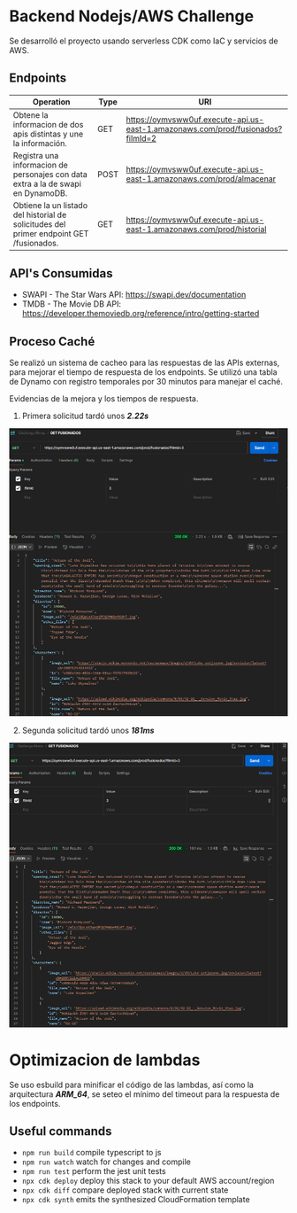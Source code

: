 # Backend Nodejs/AWS Challenge 

Se desarrolló el proyecto usando serverless CDK como IaC y servicios de AWS.

## Endpoints


| Operation                                                                               | Type | URI |
|-----------------------------------------------------------------------------------------| ---- | --- |
| Obtene la informacion de dos apis distintas y une la información.                       | GET  | https://oymvsww0uf.execute-api.us-east-1.amazonaws.com/prod/fusionados?filmId=2 |
| Registra una informacion de personajes con data extra a la de swapi en DynamoDB.        | POST  | https://oymvsww0uf.execute-api.us-east-1.amazonaws.com/prod/almacenar |
| Obtiene la un listado del historial de solicitudes del primer endpoint GET /fusionados. | GET  | https://oymvsww0uf.execute-api.us-east-1.amazonaws.com/prod/historial |

## API's Consumidas
* SWAPI - The Star Wars API: https://swapi.dev/documentation
* TMDB - The Movie DB API: https://developer.themoviedb.org/reference/intro/getting-started

## Proceso Caché

Se realizó un sistema de cacheo para las respuestas de las APIs externas, para mejorar el tiempo de respuesta de los endpoints.
Se utilizó una tabla de Dynamo con registro temporales por 30 minutos para manejar el caché.

Evidencias de la mejora y los tiempos de respuesta.

1. Primera solicitud tardó unos ***2.22s***

![img.png](img.png)

2. Segunda solicitud tardó unos ***181ms***

![img_1.png](img_1.png)

# Optimizacion de lambdas

Se uso esbuild para minificar el código de las lambdas, 
así como la arquitectura ***ARM_64***, se seteo el mínimo del timeout para la respuesta de los endpoints.



## Useful commands

* `npm run build`   compile typescript to js
* `npm run watch`   watch for changes and compile
* `npm run test`    perform the jest unit tests
* `npx cdk deploy`  deploy this stack to your default AWS account/region
* `npx cdk diff`    compare deployed stack with current state
* `npx cdk synth`   emits the synthesized CloudFormation template
